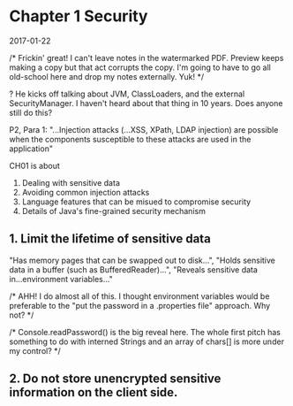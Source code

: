 # Chapter 1 Security

2017-01-22

/* Frickin' great!  I can't leave notes in the watermarked PDF.  Preview keeps making a copy but
that act corrupts the copy.  I'm going to have to go all old-school here and drop my notes
externally.  Yuk! */

? He kicks off talking about JVM, ClassLoaders, and the external SecurityManager.  I haven't heard
about that thing in 10 years.  Does anyone still do this?

P2, Para 1:  "...Injection attacks (...XSS, XPath, LDAP injection) are possible when the components
susceptible to these attacks are used in the application"

CH01 is about
1. Dealing with sensitive data
2. Avoiding common injection attacks
3. Language features that can be misued to compromise security
4. Details of Java's fine-grained security mechanism

## 1.  Limit the lifetime of sensitive data

"Has memory pages that can be swapped out to disk...", "Holds sensitive data in a buffer (such as
BufferedReader)...",  "Reveals sensitive data in...environment variables..."

/* AHH!  I do almost all of this.  I thought environment variables would be preferable to the "put
the password in a .properties file" approach.  Why not?
*/

/* Console.readPassword() is the big reveal here.  The whole first pitch has something to do with
interned Strings and an array of chars[] is more under my control?
*/

## 2. Do not store unencrypted sensitive information on the client side.

